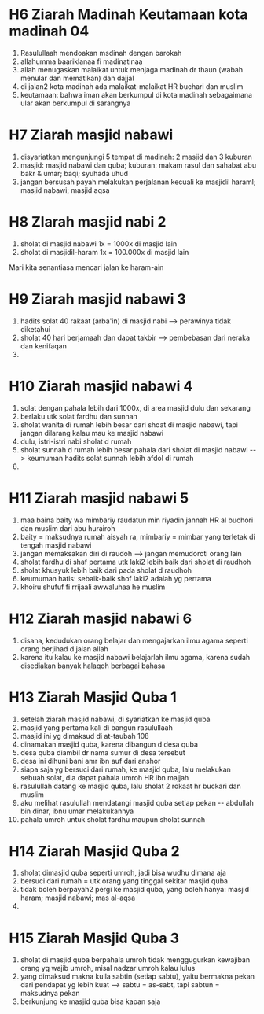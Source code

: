 # H6 Ziarah Madinah Keutamaan kota madinah 04
1. Rasulullaah mendoakan msdinah dengan barokah
2. allahumma baariklanaa fi madinatinaa
3. allah menugaskan malaikat untuk menjaga madinah dr thaun (wabah menular dan mematikan) dan dajjal
4. di jalan2 kota madinah ada malaikat-malaikat HR buchari dan muslim
5. keutamaan: bahwa iman akan berkumpul di kota madinah sebagaimana ular akan berkumpul di sarangnya

# H7 Ziarah masjid nabawi
1. disyariatkan mengunjungi 5 tempat di madinah: 2 masjid dan 3 kuburan
2. masjid: masjid nabawi dan quba; kuburan: makam rasul dan sahabat abu bakr & umar; baqi; syuhada uhud
3. jangan bersusah payah melakukan perjalanan kecuali ke masjidil haraml; masjid nabawi; masjid aqsa

# H8 ZIarah masjid nabi 2
1. sholat di masjid nabawi 1x = 1000x di masjid lain
2. sholat di masjidil-haram 1x = 100.000x di masjid lain

Mari kita senantiasa mencari jalan ke haram-ain

# H9 Ziarah masjid nabawi 3
1. hadits solat 40 rakaat (arba'in) di masjid nabi --> perawinya tidak diketahui
2. sholat 40 hari berjamaah dan dapat takbir --> pembebasan dari neraka dan kenifaqan
3. 

# H10 Ziarah masjid nabawi 4

1. solat dengan pahala lebih dari 1000x, di area masjid dulu dan sekarang
2. berlaku utk solat fardhu dan sunnah
3. sholat wanita di rumah lebih besar dari shoat di masjid nabawi, tapi jangan dilarang kalau mau ke masjid nabawi
4. dulu, istri-istri nabi sholat d rumah
5. sholat sunnah d rumah lebih besar pahala dari sholat di masjid nabawi --> keumuman hadits solat sunnah lebih afdol di rumah
6. 

# H11 Ziarah masjid nabawi 5

1. maa baina baity wa mimbariy raudatun min riyadin jannah HR al buchori dan muslim dari abu hurairoh
2. baity = maksudnya rumah aisyah ra, mimbariy = mimbar yang terletak di tengah masjid nabawi
3. jangan memaksakan diri di raudoh --> jangan memudoroti orang lain
4. sholat fardhu di shaf pertama utk laki2 lebih baik dari sholat di raudhoh
5. sholat khusyuk lebih baik dari pada sholat d raudhoh
6. keumuman hatis: sebaik-baik shof laki2 adalah yg pertama
7. khoiru shufuf fi rrijaali awwaluhaa he muslim

# H12 Ziarah masjid nabawi 6
1. disana, kedudukan orang belajar dan mengajarkan ilmu agama seperti orang berjihad d jalan allah
2. karena itu kalau ke masjid nabawi belajarlah ilmu agama, karena sudah disediakan banyak halaqoh berbagai bahasa

# H13 Ziarah Masjid Quba 1
1. setelah ziarah masjid nabawi, di syariatkan ke masjid quba
2. masjid yang pertama kali di bangun rasulullaah
3. masjid ini yg dimaksud di at-taubah 108
4. dinamakan masjid quba, karena dibangun d desa quba
5. desa quba diambil dr nama sumur di desa tersebut
6. desa ini dihuni bani amr ibn auf dari anshor
7. siapa saja yg bersuci dari rumah, ke masjid quba, lalu melakukan sebuah solat, dia dapat pahala umroh HR ibn majjah
8. rasulullah datang ke masjid quba, lalu sholat 2 rokaat hr buckari dan muslim
9. aku melihat rasulullah mendatangi masjid quba setiap pekan -- abdullah bin dinar, ibnu umar melakukannya
10. pahala umroh untuk sholat fardhu maupun sholat sunnah

# H14 Ziarah Masjid Quba 2
1. sholat dimasjid quba seperti umroh, jadi bisa wudhu dimana aja
2. bersuci dari rumah = utk orang yang tinggal sekitar masjid quba
3. tidak boleh berpayah2 pergi ke masjid quba, yang boleh hanya: masjid haram; masjid nabawi; mas al-aqsa
4. 

# H15 Ziarah Masjid Quba 3
1. sholat di masjid quba berpahala umroh tidak menggugurkan kewajiban orang yg wajib umroh, misal nadzar umroh kalau lulus
2. yang dimaksud makna kulla sabtin (setiap sabtu), yaitu bermakna pekan dari pendapat yg lebih kuat --> sabtu = as-sabt, tapi sabtun = maksudnya pekan
3. berkunjung ke masjid quba bisa kapan saja
